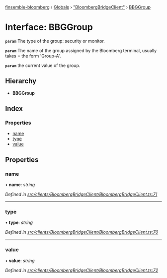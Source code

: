 [finsemble-bloomberg](../README.md) › [Globals](../globals.md) › ["BloombergBridgeClient"](../modules/_bloombergbridgeclient_.md) › [BBGGroup](_bloombergbridgeclient_.bbggroup.md)

# Interface: BBGGroup

**`param`** The type of the group: security or monitor.

**`param`** The name of the group assigned by the Bloomberg terminal, usually takes =
the form 'Group-A'.

**`param`** the current value of the group.

## Hierarchy

* **BBGGroup**

## Index

### Properties

* [name](_bloombergbridgeclient_.bbggroup.md#name)
* [type](_bloombergbridgeclient_.bbggroup.md#type)
* [value](_bloombergbridgeclient_.bbggroup.md#value)

## Properties

###  name

• **name**: *string*

*Defined in [src/clients/BloombergBridgeClient/BloombergBridgeClient.ts:71](https://github.com/ChartIQ/finsemble-bloomberg/blob/9f14117/src/clients/BloombergBridgeClient/BloombergBridgeClient.ts#L71)*

___

###  type

• **type**: *string*

*Defined in [src/clients/BloombergBridgeClient/BloombergBridgeClient.ts:70](https://github.com/ChartIQ/finsemble-bloomberg/blob/9f14117/src/clients/BloombergBridgeClient/BloombergBridgeClient.ts#L70)*

___

###  value

• **value**: *string*

*Defined in [src/clients/BloombergBridgeClient/BloombergBridgeClient.ts:72](https://github.com/ChartIQ/finsemble-bloomberg/blob/9f14117/src/clients/BloombergBridgeClient/BloombergBridgeClient.ts#L72)*
